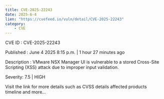 ```yaml
---
title: CVE-2025-22243
date: 2025-6-4
lien: "https://cvefeed.io/vuln/detail/CVE-2025-22243"
category:
    - CVE
---
```


CVE ID : CVE-2025-22243

Published :  June 4
2025
8:15 p.m. | 1 hour
27 minutes ago

Description : VMware NSX Manager UI is vulnerable to a stored Cross-Site Scripting (XSS) attack due to improper input validation.

Severity: 7.5 | HIGH

Visit the link for more details
such as CVSS details
affected products
timeline
and more...
